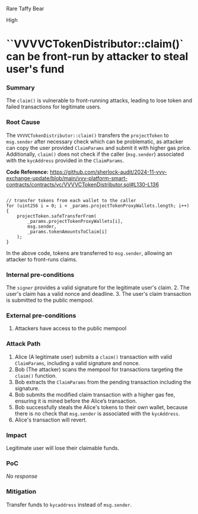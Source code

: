 Rare Taffy Bear

High

# ``VVVVCTokenDistributor::claim()` can be front-run by attacker to steal user's fund

### Summary

The `claim()` is vulnerable to front-running attacks, leading to lose token and failed transactions for legitimate users.

### Root Cause

The `VVVVCTokenDistributor::claim()` transfers the `projectToken` to `msg.sender` after necessary check which can be problematic, as attacker can copy the user provided `ClaimParams` and submit it with higher gas price. Additionally, `claim()` does not check if the caller (`msg.sender`) associated with the `kycAddress` provided in the `ClaimParams`.

**Code Reference:**
https://github.com/sherlock-audit/2024-11-vvv-exchange-update/blob/main/vvv-platform-smart-contracts/contracts/vc/VVVVCTokenDistributor.sol#L130-L136

```solidity

// transfer tokens from each wallet to the caller
for (uint256 i = 0; i < _params.projectTokenProxyWallets.length; i++) {
	projectToken.safeTransferFrom(
		_params.projectTokenProxyWallets[i],
		msg.sender,
		_params.tokenAmountsToClaim[i]
	);
}
```

In the above code, tokens are transferred to `msg.sender`, allowing an attacker to front-runs claims.

### Internal pre-conditions

The `signer` provides a valid signature for the legitimate user's claim.
2. The user's claim has a valid nonce and deadline.
3. The user's claim transaction is submitted to the public mempool.


### External pre-conditions

1. Attackers have access to the public mempool

### Attack Path

1. Alice (A legitimate user) submits a `claim()` transaction with valid `ClaimParams`, including a valid signature and nonce.
2. Bob (The attacker) scans the mempool for transactions targeting the `claim()` function.
3. Bob extracts the `ClaimParams` from the pending transaction including the signature.
4. Bob submits the modified claim transaction with a higher gas fee, ensuring it is mined before the Alice’s transaction.
5. Bob successfully steals the Alice's tokens to their own wallet, because there is no check that `msg.sender` is associated with the `kycAddress`.
6. Alice's transaction will revert.

### Impact

Legitimate user will lose their claimable funds.

### PoC

_No response_

### Mitigation

Transfer funds to `kycaddress` instead of `msg.sender`. 